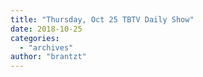 ```yaml
---
title: "Thursday, Oct 25 TBTV Daily Show"
date: 2018-10-25
categories: 
  - "archives"
author: "brantzt"
---
```



